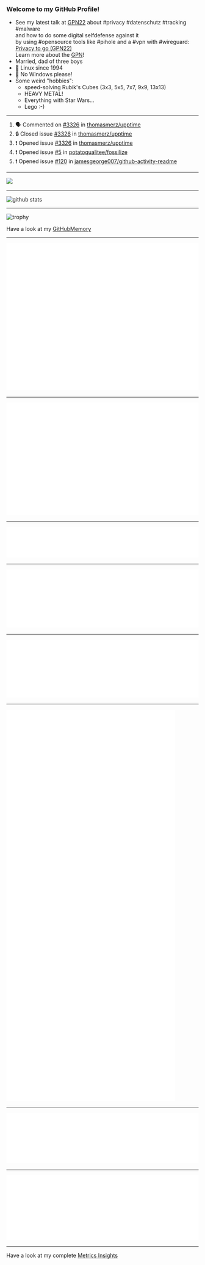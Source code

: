 ### Welcome to my GitHub Profile!
  
- See my latest talk at [GPN22](https://media.ccc.de/c/gpn22?sort=date) about #privacy #datenschutz #tracking #malware  
  and how to do some digital selfdefense against it  
  by using #opensource tools like #pihole and a #vpn with #wireguard:  
  [Privacy to go (GPN22)](https://github.com/thomasmerz/talks/tree/main/2024_05_30_GPN22_Privacy_to_go)  
  Learn more about the [GPN](https://entropia.de/GPN)!
- Married, dad of three boys
- 🐧 Linux since 1994
- 🚫 No Windows please!
- Some weird "hobbies":
  - speed-solving Rubik's Cubes (3x3, 5x5, 7x7, 9x9, 13x13)
  - HEAVY METAL!
  - Everything with Star Wars…
  - Lego :-)
  
---

<!--START_SECTION:activity-->
1. 🗣 Commented on [#3326](https://github.com/thomasmerz/upptime/issues/3326#issuecomment-2602661456) in [thomasmerz/upptime](https://github.com/thomasmerz/upptime)
2. 🔒 Closed issue [#3326](https://github.com/thomasmerz/upptime/issues/3326) in [thomasmerz/upptime](https://github.com/thomasmerz/upptime)
3. ❗ Opened issue [#3326](https://github.com/thomasmerz/upptime/issues/3326) in [thomasmerz/upptime](https://github.com/thomasmerz/upptime)
4. ❗ Opened issue [#5](https://github.com/potatoqualitee/fossilize/issues/5) in [potatoqualitee/fossilize](https://github.com/potatoqualitee/fossilize)
5. ❗ Opened issue [#120](https://github.com/jamesgeorge007/github-activity-readme/issues/120) in [jamesgeorge007/github-activity-readme](https://github.com/jamesgeorge007/github-activity-readme)
<!--END_SECTION:activity-->

---

![](https://komarev.com/ghpvc/?username=thomasmerz)

---
  
![github stats](https://github-readme-stats.vercel.app/api?username=thomasmerz&show_icons=true)  
  
---
  
![trophy](https://github-profile-trophy.vercel.app/?username=thomasmerz&column=3&margin-w=10&margin-h=10)  
  
Have a look at my [GitHubMemory](https://githubmemory.com/@thomasmerz)
  
---
  
![Metrics Base](/metrics.base.svg)
  
---
  
![My coding habits](/metrics.plugin.habits.charts.svg)
  
---
  
![My coding facts](/metrics.plugin.habits.facts.svg)
  
---
  
![Followup Opened by me](/metrics.plugin.followup.user.svg)
  
---
  
![Followup Opened on user's repositories](/metrics.plugin.followup.svg)
  
---
  
![My Achievmens](/metrics.plugin.achievements.svg)
  
---
  
![My Languages Details](/metrics.plugin.languages.details.svg)
  
---
  
![My Languages Indepth](/metrics.plugin.languages.indepth.svg)
  
---
  
Have a look at my complete [Metrics Insights](https://metrics.lecoq.io/about/thomasmerz)

